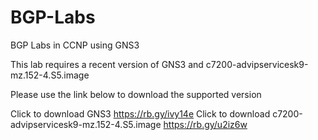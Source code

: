 # BGP-Labs

BGP Labs in CCNP using GNS3

This lab requires a recent version of GNS3 and c7200-advipservicesk9-mz.152-4.S5.image

Please use the link below to download the supported version

Click to download GNS3 https://rb.gy/ivy14e
Click to download c7200-advipservicesk9-mz.152-4.S5.image  https://rb.gy/u2iz6w
